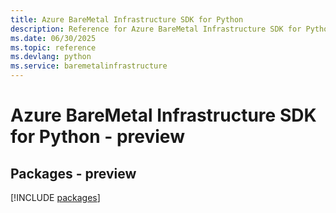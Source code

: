 ```yaml
---
title: Azure BareMetal Infrastructure SDK for Python
description: Reference for Azure BareMetal Infrastructure SDK for Python
ms.date: 06/30/2025
ms.topic: reference
ms.devlang: python
ms.service: baremetalinfrastructure
---
```

# Azure BareMetal Infrastructure SDK for Python - preview
## Packages - preview
[!INCLUDE [packages](baremetal-infrastructure-index.md)]